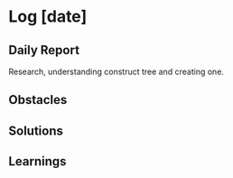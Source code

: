 # Log [date]

## Daily Report
Research, understanding construct tree and creating one.
## Obstacles

## Solutions

## Learnings
